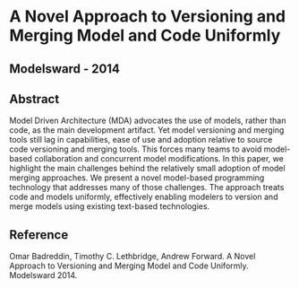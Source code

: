 # A Novel Approach to Versioning and Merging Model and Code Uniformly
##  Modelsward - 2014

## Abstract

Model Driven Architecture (MDA) advocates the use of models, rather than code, as the main development artifact. Yet model versioning and merging tools still lag in capabilities, ease of use and adoption relative to source code versioning and merging tools. This forces many teams to avoid model-based collaboration and concurrent model modifications. In this paper, we highlight the main challenges behind the relatively small adoption of model merging approaches. We present a novel model-based programming technology that addresses many of those challenges. The approach treats code and models uniformly, effectively enabling modelers to version and merge models using existing text-based technologies.

## Reference

Omar Badreddin, Timothy C. Lethbridge, Andrew Forward. A Novel Approach to Versioning and Merging Model and Code Uniformly. Modelsward 2014.

